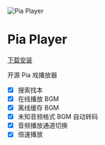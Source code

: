 ![Pia Player](https://github.com/baranwang/pia-player/blob/main/build/icon.ico)

# Pia Player

[下载安装](https://github.com/baranwang/pia-player/releases/latest)

开源 Pia 戏播放器

- [x] 搜索找本
- [x] 在线播放 BGM
- [x] 离线缓存 BGM
- [x] 未知音频格式 BGM 自动转码
- [x] 音频播放通道切换
- [x] 倍速播放
